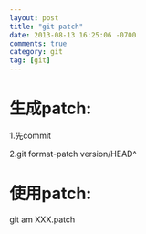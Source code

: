 ```yaml
---
layout: post
title: "git patch"
date: 2013-08-13 16:25:06 -0700
comments: true
category: git
tag: [git]
---
```


<h1>生成patch:</h1>

1.先commit

2.git format-patch version/HEAD^

<h1>使用patch:</h1>

git am XXX.patch